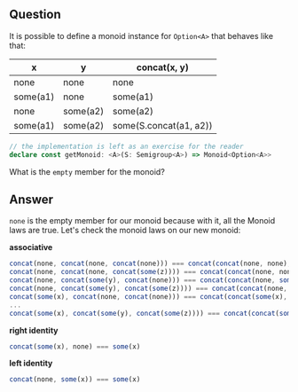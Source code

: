 ## Question

It is possible to define a monoid instance for `Option<A>` that behaves like that:

| x        | y        | concat(x, y)           |
| -------- | -------- | ---------------------- |
| none     | none     | none                   |
| some(a1) | none     | some(a1)               |
| none     | some(a2) | some(a2)               |
| some(a1) | some(a2) | some(S.concat(a1, a2)) |

```ts
// the implementation is left as an exercise for the reader
declare const getMonoid: <A>(S: Semigroup<A>) => Monoid<Option<A>>
```

What is the `empty` member for the monoid?

## Answer

`none` is the empty member for our monoid because with it, all the Monoid laws are true. Let's check the monoid laws on our new monoid:

**associative**
```ts
concat(none, concat(none, concat(none))) === concat(concat(none, none), none)
concat(none, concat(none, concat(some(z)))) === concat(concat(none, none), some(z))
concat(none, concat(some(y), concat(none))) === concat(concat(none, some(y)), none)
concat(none, concat(some(y), concat(some(z)))) === concat(concat(none, some(y)), some(z))
concat(some(x), concat(none, concat(none))) === concat(concat(some(x), none), none)
...
concat(some(x), concat(some(y), concat(some(z)))) === concat(concat(some(x), some(y)), some(z))
```

**right identity**
```ts
concat(some(x), none) === some(x)
```

**left identity**
```ts
concat(none, some(x)) === some(x)
```